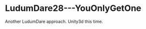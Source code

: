 LudumDare28---YouOnlyGetOne
===========================

Another LudumDare approach. Unity3d this time.

